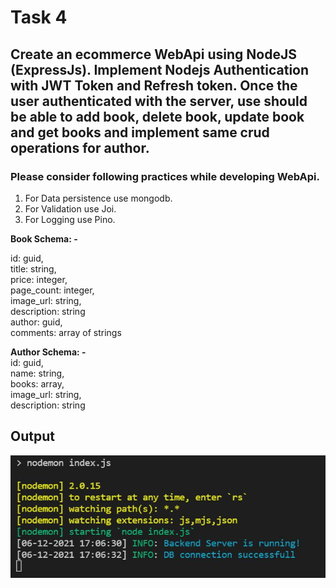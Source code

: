 <h1>Task 4</h1>
<h2>Create an ecommerce WebApi using NodeJS (ExpressJs). Implement Nodejs Authentication
with JWT Token and Refresh token. Once the user authenticated with the server, use should
be able to add book, delete book, update book and get books and implement same crud
operations for author. </h2>
<h3>Please consider following practices while developing WebApi.</h3>

1) For Data persistence use mongodb.
2) For Validation use Joi.
3) For Logging use Pino.

<strong>Book Schema: -</strong>
<p> 
id: guid,<br/>
 title: string,<br/>
 price: integer,<br/>
 page_count: integer,<br/>
 image_url: string,<br/>
 description: string<br/>
 author: guid,<br/>
 comments: array of strings<br/>
 </p>

<strong>Author Schema: -</strong><br/>
 id: guid,<br/>
 name: string,<br/>
 books: array,<br/>
 image_url: string,<br/>
 description: string<br/>

 

 <h2>Output</h2>
 <img src="assets/capture.JPG">


 